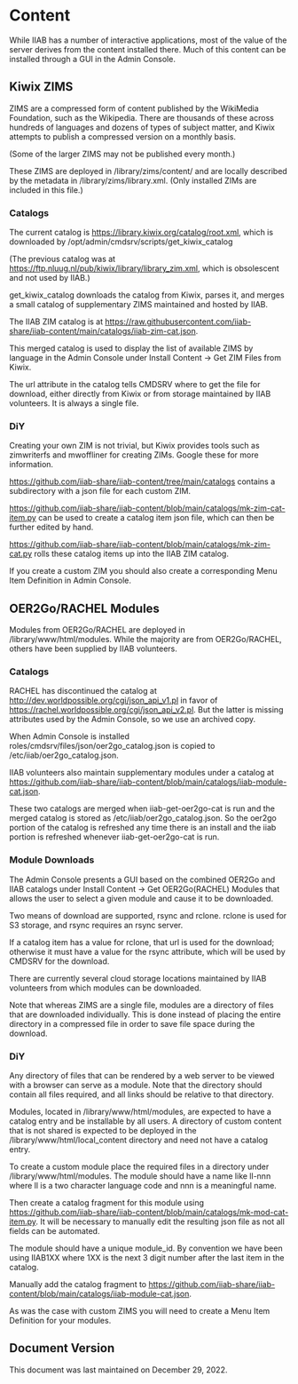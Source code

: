 # Content

While IIAB has a number of interactive applications, most of the value of the server derives from the content installed there. Much of this content can be installed through a GUI in the Admin Console.

## Kiwix ZIMS

ZIMS are a compressed form of content published by the WikiMedia Foundation, such as the Wikipedia. There are thousands of these across hundreds of languages and dozens of types of subject matter, and Kiwix attempts to publish a compressed version on a monthly basis.

(Some of the larger ZIMS may not be published every month.)

These ZIMS are deployed in /library/zims/content/ and are locally described by the metadata in /library/zims/library.xml. (Only installed ZIMs are included in this file.)

### Catalogs

The current catalog is https://library.kiwix.org/catalog/root.xml, which is downloaded by /opt/admin/cmdsrv/scripts/get_kiwix_catalog

(The previous catalog was at https://ftp.nluug.nl/pub/kiwix/library/library_zim.xml, which is obsolescent and not used by IIAB.)

get_kiwix_catalog downloads the catalog from Kiwix, parses it, and merges a small catalog of supplementary ZIMS maintained and hosted by IIAB.

The IIAB ZIM catalog is at https://raw.githubusercontent.com/iiab-share/iiab-content/main/catalogs/iiab-zim-cat.json.

This merged catalog is used to display the list of available ZIMS by language in the Admin Console under Install Content -> Get ZIM Files from Kiwix.

The url attribute in the catalog tells CMDSRV where to get the file for download, either directly from Kiwix or from storage maintained by IIAB volunteers. It is always a single file.

### DiY

Creating your own ZIM is not trivial, but Kiwix provides tools such as zimwriterfs and mwoffliner for creating ZIMs. Google these for more information.

https://github.com/iiab-share/iiab-content/tree/main/catalogs contains a subdirectory with a json file for each custom ZIM.

https://github.com/iiab-share/iiab-content/blob/main/catalogs/mk-zim-cat-item.py can be used to create a catalog item json file, which can then be further edited by hand.

https://github.com/iiab-share/iiab-content/blob/main/catalogs/mk-zim-cat.py rolls these catalog items up into the IIAB ZIM catalog.

If you create a custom ZIM you should also create a corresponding Menu Item Definition in Admin Console.

## OER2Go/RACHEL Modules

Modules from OER2Go/RACHEL are deployed in /library/www/html/modules. While the majority are from OER2Go/RACHEL, others have been supplied by IIAB volunteers.

### Catalogs

RACHEL has discontinued the catalog at http://dev.worldpossible.org/cgi/json_api_v1.pl in favor of https://rachel.worldpossible.org/cgi/json_api_v2.pl. But the latter is missing attributes used by the Admin Console, so we use an archived copy.

When Admin Console is installed roles/cmdsrv/files/json/oer2go_catalog.json is copied to /etc/iiab/oer2go_catalog.json.

IIAB volunteers also maintain supplementary modules under a catalog at https://github.com/iiab-share/iiab-content/blob/main/catalogs/iiab-module-cat.json.

These two catalogs are merged when iiab-get-oer2go-cat is run and the merged catalog is stored as /etc/iiab/oer2go_catalog.json. So the oer2go portion of the catalog is refreshed any time there is an install and the iiab portion is refreshed whenever iiab-get-oer2go-cat is run.

### Module Downloads

The Admin Console presents a GUI based on the combined OER2Go and IIAB catalogs under Install Content -> Get OER2Go(RACHEL) Modules that allows the user to select a given module and cause it to be downloaded.

Two means of download are supported, rsync and rclone. rclone is used for S3 storage, and rsync requires an rsync server.

If a catalog item has a value for rclone, that url is used for the download; otherwise it must have a value for the rsync attribute, which will be used by CMDSRV for the download.

There are currently several cloud storage locations maintained by IIAB volunteers from which modules can be downloaded.

Note that whereas ZIMS are a single file, modules are a directory of files that are downloaded individually. This is done instead of placing the entire directory in a compressed file in order to save file space during the download.

### DiY

Any directory of files that can be rendered by a web server to be viewed with a browser can serve as a module. Note that the directory should contain all files required, and all links should be relative to that directory.

Modules, located in /library/www/html/modules, are expected to have a catalog entry and be installable by all users. A directory of custom content that is not shared is expected to be deployed in the /library/www/html/local_content directory and need not have a catalog entry.

To create a custom module place the required files in a directory under /library/www/html/modules. The module should have a name like ll-nnn where ll is a two character language code and nnn is a meaningful name.

Then create a catalog fragment for this module using https://github.com/iiab-share/iiab-content/blob/main/catalogs/mk-mod-cat-item.py. It will be necessary to manually edit the resulting json file as not all fields can be automated.

The module should have a unique module_id. By convention we have been using IIAB1XX where 1XX is the next 3 digit number after the last item in the catalog.

Manually add the catalog fragment to https://github.com/iiab-share/iiab-content/blob/main/catalogs/iiab-module-cat.json.

As was the case with custom ZIMS you will need to create a Menu Item Definition for your modules.

## Document Version

This document was last maintained on December 29, 2022.
